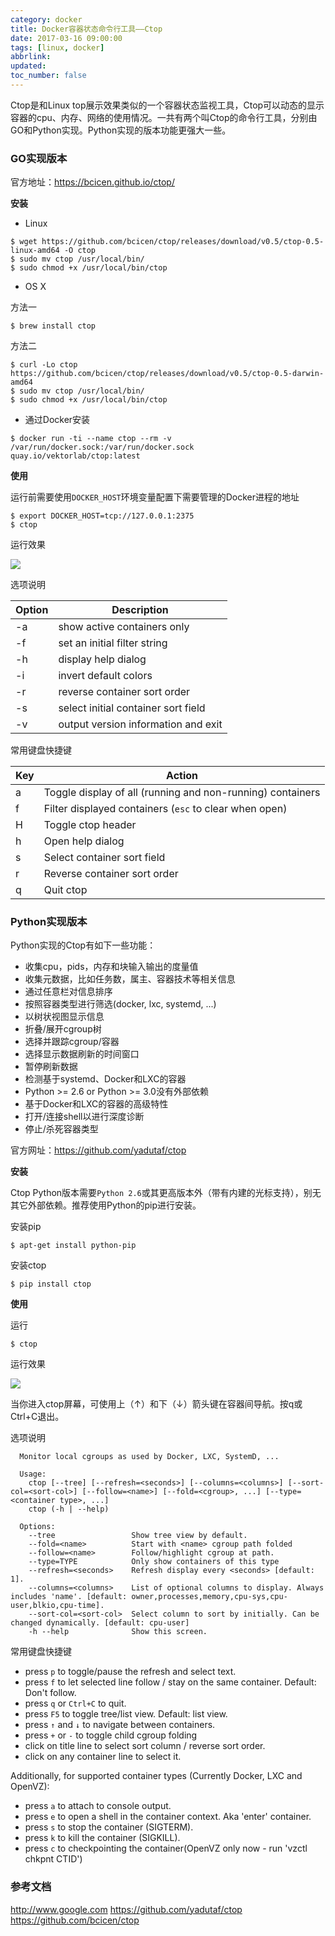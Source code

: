 ```yaml
---
category: docker
title: Docker容器状态命令行工具——Ctop
date: 2017-03-16 09:00:00
tags: [linux, docker]
abbrlink:
updated:
toc_number: false
---
```


Ctop是和Linux top展示效果类似的一个容器状态监视工具，Ctop可以动态的显示容器的cpu、内存、网络的使用情况。一共有两个叫Ctop的命令行工具，分别由GO和Python实现。Python实现的版本功能更强大一些。

<!-- more -->

### GO实现版本

官方地址：https://bcicen.github.io/ctop/

**安装**

- Linux

```
$ wget https://github.com/bcicen/ctop/releases/download/v0.5/ctop-0.5-linux-amd64 -O ctop
$ sudo mv ctop /usr/local/bin/
$ sudo chmod +x /usr/local/bin/ctop
```

- OS X

方法一

```
$ brew install ctop
```

方法二

```
$ curl -Lo ctop https://github.com/bcicen/ctop/releases/download/v0.5/ctop-0.5-darwin-amd64
$ sudo mv ctop /usr/local/bin/
$ sudo chmod +x /usr/local/bin/ctop
```

- 通过Docker安装

```
$ docker run -ti --name ctop --rm -v /var/run/docker.sock:/var/run/docker.sock quay.io/vektorlab/ctop:latest
```

**使用**

运行前需要使用`DOCKER_HOST`环境变量配置下需要管理的Docker进程的地址

```
$ export DOCKER_HOST=tcp://127.0.0.1:2375
$ ctop
```

运行效果

![](https://www.hi-linux.com/img/linux/grid.gif)

选项说明

Option | Description
--- | ---
-a	| show active containers only
-f <string> | set an initial filter string
-h	| display help dialog
-i  | invert default colors
-r	| reverse container sort order
-s  | select initial container sort field
-v	| output version information and exit

常用键盘快捷键

Key | Action
--- | ---
a | Toggle display of all (running and non-running) containers
f | Filter displayed containers (`esc` to clear when open)
H | Toggle ctop header
h | Open help dialog
s | Select container sort field
r | Reverse container sort order
q | Quit ctop


### Python实现版本

Python实现的Ctop有如下一些功能：

- 收集cpu，pids，内存和块输入输出的度量值
- 收集元数据，比如任务数，属主、容器技术等相关信息
- 通过任意栏对信息排序
- 按照容器类型进行筛选(docker, lxc, systemd, ...)
- 以树状视图显示信息
- 折叠/展开cgroup树
- 选择并跟踪cgroup/容器
- 选择显示数据刷新的时间窗口
- 暂停刷新数据
- 检测基于systemd、Docker和LXC的容器
- Python >= 2.6 or Python >= 3.0没有外部依赖
- 基于Docker和LXC的容器的高级特性
- 打开/连接shell以进行深度诊断
- 停止/杀死容器类型


官方网址：https://github.com/yadutaf/ctop

**安装**

Ctop Python版本需要`Python 2.6`或其更高版本外（带有内建的光标支持），别无其它外部依赖。推荐使用Python的pip进行安装。

安装pip

```
$ apt-get install python-pip
```

安装ctop

```
$ pip install ctop
```

**使用**

运行

```
$ ctop
```

运行效果

![](https://www.hi-linux.com/img/linux/screenshot.png)

当你进入ctop屏幕，可使用上（↑）和下（↓）箭头键在容器间导航。按q或Ctrl+C退出。

选项说明

```
  Monitor local cgroups as used by Docker, LXC, SystemD, ...

  Usage:
    ctop [--tree] [--refresh=<seconds>] [--columns=<columns>] [--sort-col=<sort-col>] [--follow=<name>] [--fold=<cgroup>, ...] [--type=<container type>, ...]
    ctop (-h | --help)

  Options:
    --tree                 Show tree view by default.
    --fold=<name>          Start with <name> cgroup path folded
    --follow=<name>        Follow/highlight cgroup at path.
    --type=TYPE            Only show containers of this type
    --refresh=<seconds>    Refresh display every <seconds> [default: 1].
    --columns=<columns>    List of optional columns to display. Always includes 'name'. [default: owner,processes,memory,cpu-sys,cpu-user,blkio,cpu-time].
    --sort-col=<sort-col>  Select column to sort by initially. Can be changed dynamically. [default: cpu-user]
    -h --help              Show this screen.
```


常用键盘快捷键

- press `p` to toggle/pause the refresh and select text.
- press `f` to let selected line follow / stay on the same container. Default: Don't follow.
- press `q` or ``Ctrl+C`` to quit.
- press `F5` to toggle tree/list view. Default: list view.
- press `↑` and ``↓`` to navigate between containers.
- press `+` or `-` to toggle child cgroup folding
- click on title line to select sort column / reverse sort order.
- click on any container line to select it.

Additionally, for supported container types (Currently Docker, LXC and OpenVZ):

- press `a` to attach to console output.
- press `e` to open a shell in the container context. Aka 'enter' container.
- press `s` to stop the container (SIGTERM).
- press `k` to kill the container (SIGKILL).
- press `c` to checkpointing the container(OpenVZ only now - run 'vzctl chkpnt CTID')

### 参考文档

http://www.google.com
https://github.com/yadutaf/ctop
https://github.com/bcicen/ctop

